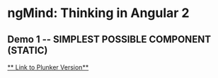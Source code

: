 # ngMind: Thinking in Angular 2

## Demo 1 -- SIMPLEST POSSIBLE COMPONENT (STATIC)

[** Link to Plunker Version**](http://plnkr.co/edit/fxro1U998yajzgCRpdkP?p=preview)
